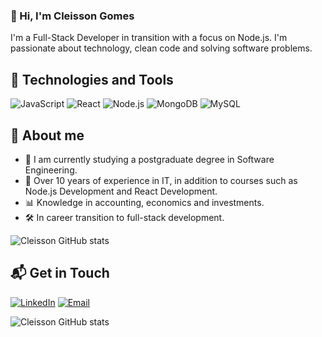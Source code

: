 ### 👋 Hi, I'm Cleisson Gomes

I'm a Full-Stack Developer in transition with a focus on Node.js. I'm passionate about technology, clean code and solving software problems.

## 🧰 Technologies and Tools

![JavaScript](https://img.shields.io/badge/-JavaScript-333333?style=flat&logo=javascript)
![React](https://img.shields.io/badge/-React-333333?style=flat&logo=react)
![Node.js](https://img.shields.io/badge/-Node.js-333333?style=flat&logo=node.js)
![MongoDB](https://img.shields.io/badge/-MongoDB-333333?style=flat&logo=mongodb)
![MySQL](https://img.shields.io/badge/-MySQL-333333?style=flat&logo=mysql)

## 🧠 About me

- 🔭 I am currently studying a postgraduate degree in Software Engineering.
- 💼 Over 10 years of experience in IT, in addition to courses such as Node.js Development and React Development.
- 📊 Knowledge in accounting, economics and investments.
- 🛠️ In career transition to full-stack development.

![Cleisson GitHub stats](https://github-readme-stats.vercel.app/api?username=cleissongomes&show_icons=true&theme=dark)<br/>

## 📬 Get in Touch

[![LinkedIn](https://img.shields.io/badge/-LinkedIn-blue?style=flat&logo=linkedin)](https://linkedin.com/in/seuperfil)
[![Email](https://img.shields.io/badge/-Email-c14438?style=flat&logo=gmail&logoColor=white)](mailto:seuemail@gmail.com)


![Cleisson GitHub stats](https://github-readme-stats.vercel.app/api?username=cleissongomes&show_icons=true&theme=dark)<br/>







